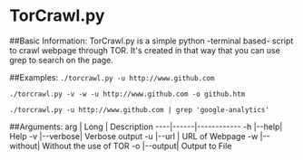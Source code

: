 # TorCrawl.py

##Basic Information:
TorCrawl.py is a simple python -terminal based- script
to crawl webpage through TOR. 
It's created in that way that you can use grep to search
on the page.

##Examples:
`./torcrawl.py -u http://www.github.com `

`./torcrawl.py -v -w -u http://www.github.com -o github.htm `

`./torcrawl.py -u http://www.github.com | grep 'google-analytics'`


##Arguments:
arg | Long | Description
----|------|------------
-h  |--help| Help
-v  |--verbose| Verbose output 
-u  |--url | URL of Webpage
-w  |--without| Without the use of TOR
-o  |--output| Output to File
